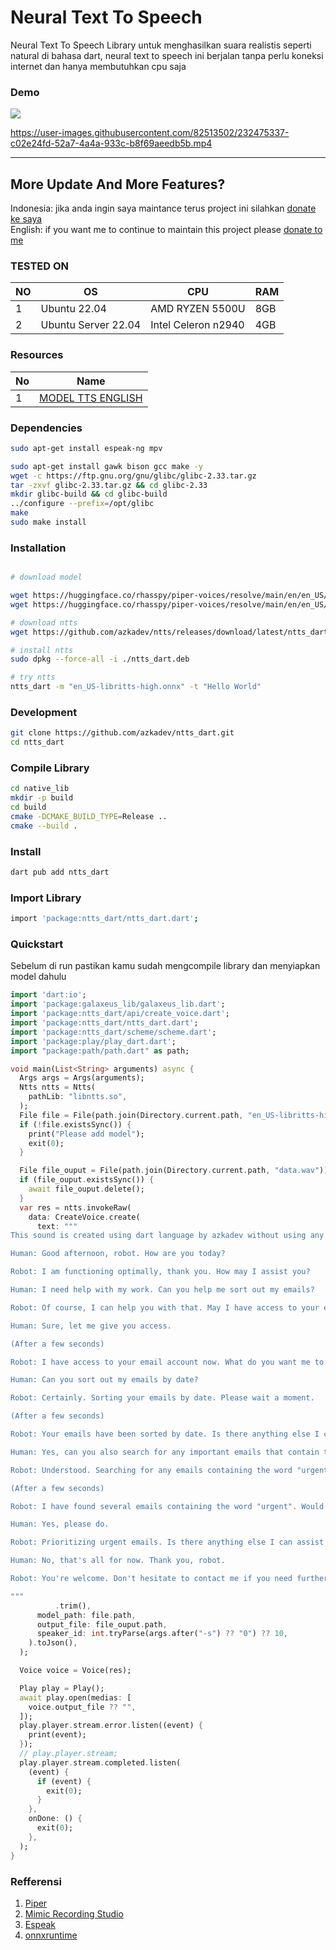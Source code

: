 # Neural Text To Speech

Neural Text To Speech Library untuk menghasilkan suara realistis seperti natural di bahasa dart, neural text to speech ini berjalan tanpa perlu koneksi internet dan hanya membutuhkan cpu saja

### Demo

[![](https://raw.githubusercontent.com/azkadev/ntts_dart/main/.github/youtube_ntts.jpg)](https://youtu.be/IfOJs7OUH8o)


https://user-images.githubusercontent.com/82513502/232475337-c02e24fd-52a7-4a4a-933c-b8f69aeedb5b.mp4

---


## More Update And More Features?

Indonesia: jika anda ingin saya maintance terus project ini silahkan [donate ke saya](https://github.com/sponsors/azkadev)
<br>
English: if you want me to continue to maintain this project please [donate to me](https://github.com/sponsors/azkadev)

 

### TESTED ON

| NO | OS                  | CPU                 | RAM |
|----|---------------------|---------------------|-----|
| 1  | Ubuntu 22.04        | AMD RYZEN 5500U     | 8GB |
| 2  | Ubuntu Server 22.04 | Intel Celeron n2940 | 4GB |


### Resources

| No | Name                                                                                                            |
|----|-----------------------------------------------------------------------------------------------------------------|
| 1  | [MODEL TTS ENGLISH](https://github.com/rhasspy/piper/releases/download/v0.0.2/voice-en-us-libritts-high.tar.gz) |


### Dependencies

```bash
sudo apt-get install espeak-ng mpv
```

```bash
sudo apt-get install gawk bison gcc make -y
wget -c https://ftp.gnu.org/gnu/glibc/glibc-2.33.tar.gz
tar -zxvf glibc-2.33.tar.gz && cd glibc-2.33
mkdir glibc-build && cd glibc-build
../configure --prefix=/opt/glibc
make
sudo make install
```


### Installation
```bash

# download model

wget https://huggingface.co/rhasspy/piper-voices/resolve/main/en/en_US/libritts/high/en_US-libritts-high.onnx
wget https://huggingface.co/rhasspy/piper-voices/resolve/main/en/en_US/libritts/high/en_US-libritts-high.onnx.json

# download ntts
wget https://github.com/azkadev/ntts/releases/download/latest/ntts_dart.deb

# install ntts
sudo dpkg --force-all -i ./ntts_dart.deb

# try ntts
ntts_dart -m "en_US-libritts-high.onnx" -t "Hello World"
```

### Development

```bash
git clone https://github.com/azkadev/ntts_dart.git
cd ntts_dart
```


### Compile Library

```bash
cd native_lib
mkdir -p build
cd build
cmake -DCMAKE_BUILD_TYPE=Release ..
cmake --build .
```


### Install

```bash
dart pub add ntts_dart
```

### Import Library

```bash
import 'package:ntts_dart/ntts_dart.dart';
```


### Quickstart

Sebelum di run pastikan kamu sudah mengcompile library dan menyiapkan model dahulu

```dart
import 'dart:io';
import 'package:galaxeus_lib/galaxeus_lib.dart';
import 'package:ntts_dart/api/create_voice.dart';
import 'package:ntts_dart/ntts_dart.dart';
import 'package:ntts_dart/scheme/scheme.dart';
import 'package:play/play_dart.dart';
import "package:path/path.dart" as path;

void main(List<String> arguments) async {
  Args args = Args(arguments);
  Ntts ntts = Ntts(
    pathLib: "libntts.so",
  );
  File file = File(path.join(Directory.current.path, "en_US-libritts-high.onnx"));
  if (!file.existsSync()) {
    print("Please add model");
    exit(0);
  }

  File file_ouput = File(path.join(Directory.current.path, "data.wav"));
  if (file_ouput.existsSync()) {
    await file_ouput.delete();
  }
  var res = ntts.invokeRaw(
    data: CreateVoice.create(
      text: """
This sound is created using dart language by azkadev without using any internet

Human: Good afternoon, robot. How are you today?

Robot: I am functioning optimally, thank you. How may I assist you?

Human: I need help with my work. Can you help me sort out my emails?

Robot: Of course, I can help you with that. May I have access to your email account?

Human: Sure, let me give you access.

(After a few seconds)

Robot: I have access to your email account now. What do you want me to do?

Human: Can you sort out my emails by date?

Robot: Certainly. Sorting your emails by date. Please wait a moment.

(After a few seconds)

Robot: Your emails have been sorted by date. Is there anything else I can assist you with?

Human: Yes, can you also search for any important emails that contain the word "urgent"?

Robot: Understood. Searching for any emails containing the word "urgent".

(After a few seconds)

Robot: I have found several emails containing the word "urgent". Would you like me to prioritize them for you?

Human: Yes, please do.

Robot: Prioritizing urgent emails. Is there anything else I can assist you with?

Human: No, that's all for now. Thank you, robot.

Robot: You're welcome. Don't hesitate to contact me if you need further assistance.

"""
          .trim(),
      model_path: file.path,
      output_file: file_ouput.path,
      speaker_id: int.tryParse(args.after("-s") ?? "0") ?? 10,
    ).toJson(),
  );

  Voice voice = Voice(res);

  Play play = Play();
  await play.open(medias: [
    voice.output_file ?? "",
  ]);
  play.player.stream.error.listen((event) {
    print(event);
  });
  // play.player.stream;
  play.player.stream.completed.listen(
    (event) {
      if (event) {
        exit(0);
      }
    },
    onDone: () {
      exit(0);
    },
  );
}

```

### Refferensi

1. [Piper](https://github.com/rhasspy/piper)
2. [Mimic Recording Studio](https://github.com/MycroftAI/mimic-recording-studio)
3. [Espeak](https://github.com/espeak-ng/espeak-ng)
4. [onnxruntime](https://github.com/microsoft/onnxruntime)

 
